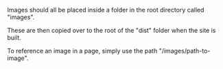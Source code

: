 Images should all be placed inside a folder in the root directory called "images".

These are then copied over to the root of the "dist" folder when the site is built.

To reference an image in a page, simply use the path "/images/path-to-image".